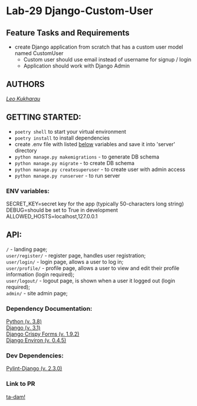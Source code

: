 # Lab-29 Django-Custom-User

## Feature Tasks and Requirements
- create Django application from scratch that has a custom user model named CustomUser
    - Custom user should use email instead of username for signup / login
    - Application should work with Django Admin

## AUTHORS

[_Leo Kukharau_](https://github.com/LeoKuhorev)

## GETTING STARTED:

- `poetry shell` to start your virtual environment
- `poetry install` to install dependencies
- create .env file with listed <a href="#env">below</a> variables and save it into 'server' directory
- `python manage.py makemigrations` - to generate DB schema
- `python manage.py migrate` - to create DB schema
- `python manage.py createsuperuser` - to create user with admin access
- `python manage.py runserver` - to run server

### <a name="env"></a> ENV variables:

SECRET_KEY=secret key for the app (typically 50-characters long string)  
DEBUG=should be set to True in development  
ALLOWED_HOSTS=localhost,127.0.0.1

## API:

`/` - landing page;  
`user/register/` - register page, handles user registration;  
`user/login/` - login page, allows a user to log in;  
`user/profile/` - profile page, allows a user to view and edit their profile information (login required);  
`user/logout/` - logout page, is shown when a user it logged out (login required);  
`admin/` - site admin page;


### Dependency Documentation:

[Python (v. 3.8)](https://docs.python.org/3.8/)  
[Django (v. 3.1)](https://docs.djangoproject.com/en/3.1/)  
[Django Crispy Forms (v. 1.9.2)](https://pypi.org/project/django-crispy-forms/)  
[Django Environ (v. 0.4.5)](https://pypi.org/project/django-environ/)  

### Dev Dependencies:

[Pylint-Django (v. 2.3.0)](https://pypi.org/project/pylint-django/)


### Link to PR

[ta-dam!](https://github.com/LeoKuhorev/django-custom-user/pull/2)